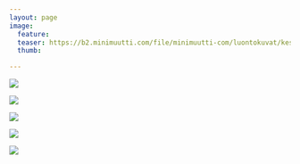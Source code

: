 ```yaml
---
layout: page
image:
  feature:
  teaser: https://b2.minimuutti.com/file/minimuutti-com/luontokuvat/kes%C3%A4/12/DS60009_-245px.jpg
  thumb:

---
```


![](https://b2.minimuutti.com/file/minimuutti-com/luontokuvat/kes%C3%A4/12/DS60063-800px.jpg)

![](https://b2.minimuutti.com/file/minimuutti-com/luontokuvat/kes%C3%A4/12/DS60065-800px.jpg)

![](https://b2.minimuutti.com/file/minimuutti-com/luontokuvat/kes%C3%A4/12/DS60009-800px.jpg)

![](https://b2.minimuutti.com/file/minimuutti-com/luontokuvat/kes%C3%A4/12/DS60019-800px.jpg)

![](https://b2.minimuutti.com/file/minimuutti-com/luontokuvat/kes%C3%A4/12/DS60020-800px.jpg)
